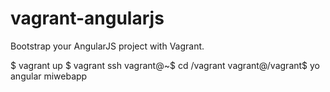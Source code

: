 vagrant-angularjs
==============

Bootstrap your AngularJS project with Vagrant.

$ vagrant up
$ vagrant ssh
vagrant@~$ cd /vagrant
vagrant@/vagrant$ yo angular miwebapp